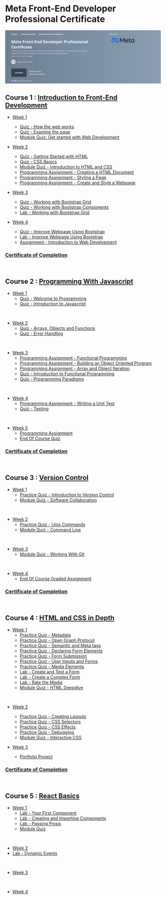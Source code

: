 # Meta Front-End Developer Professional Certificate

![master_head](/master_head.png)

## Course 1 : [Introduction to Front-End Development](https://www.coursera.org/learn/introduction-to-front-end-development)

- [Week 1](/C1-introduction-to-front-end-development/week1/)

  - [Quiz - How the web works](/C1-introduction-to-front-end-development/week1/q-How-the-web-works/)
  - [Quiz - Examine the page](/C1-introduction-to-front-end-development/week1/q-examine-the-page/)
  - [Module Quiz: Get started with Web Development](/C1-introduction-to-front-end-development/week1/q-getting-started-with-web-dev/)

- [Week 2](/C1-introduction-to-front-end-development/week2/)

  - [Quiz - Getting Started with HTML](/C1-introduction-to-front-end-development/week2/q1-getting-started-with-html/)
  - [Quiz - CSS Basics](/C1-introduction-to-front-end-development/week2/q2-css-basics/)
  - [Module Quiz - Introduction to HTML and CSS](/C1-introduction-to-front-end-development/week2/q3-introduction-to-html-and-css/)
  - [Programming Assignment - Creating a HTML Document](/C1-introduction-to-front-end-development/week2/C1W2A1-Creating-a-html-document/)
  - [Programming Assignment - Styling a Page](/C1-introduction-to-front-end-development/week2/C1W2A2-styling-a-page/)
  - [Programming Assignment - Create and Style a Webpage](/C1-introduction-to-front-end-development/week2/C1W2A3-create-and-style-a-webpage/)

- [Week 3](/C1-introduction-to-front-end-development/week3/)

  - [Quiz - Working with Bootstrap Grid](/C1-introduction-to-front-end-development/week3/q1-working-with-bootstrap-grid/)
  - [Quiz - Working with Bootstrap Components](/C1-introduction-to-front-end-development/week3/q2-working-with-bootstrap-components/)
  - [Lab - Working with Bootstrap Grid](/C1-introduction-to-front-end-development/week3/lab1-working-with-bootstrap-grid/)

- [Week 4](/C1-introduction-to-front-end-development/week4/)
  - [Quiz - Improve Webpage Using Bootstrap](/C1-introduction-to-front-end-development/week4/q1-improve-webpage-with-bootstrap/)
  - [Lab - Improve Webpage Using Bootstrap](/C1-introduction-to-front-end-development/week4/lab-improve-webpage-with-bootstrap/)
  - [Assignment - Introduction to Web Development](/C1-introduction-to-front-end-development/week4/assignment-intro-to-web-dev/)

### [Certificate of Completion](https://coursera.org/share/e3c3644964d5b227548708fc8deee4f8)

<br/>

## Course 2 : [Programming With Javascript](/C2-Programming-with-Javascript/)

- [Week 1](/C2-Programming-with-Javascript/week1/)
  - [Quiz - Welcome to Programming](/C2-Programming-with-Javascript/week1/practice-quiz-welcome-to-programming%20/)
  - [Quiz - Introduction to Javascript](/C2-Programming-with-Javascript/week1/practice-quiz-introduction-to-js/)

<br/>

- [Week 2](/C2-Programming-with-Javascript/week2/)
  - [Quiz - Arrays, Objects and Functions](/C2-Programming-with-Javascript/week2/practice-quiz-arrays-objects-and-functions/)
  - [Quiz - Error Handling](/C2-Programming-with-Javascript/week2/practice-quiz-Error-handling/)

<br/>

- [Week 3](/C2-Programming-with-Javascript/week3/)
  - [Programming Assignment - Functional Programming](/C2-Programming-with-Javascript/week3/functional_programming/)
  - [Programming Assignment - Building an Object Oriented Program](/C2-Programming-with-Javascript/week3/building-an-oop/)
  - [Programming Assignment - Array and Object Iteration](/C2-Programming-with-Javascript/week3/array-and-object-iteration/)
  - [Quiz - Introduction to Functional Programming](/C2-Programming-with-Javascript/week3/practice-quiz-intro-to-functional-programming/)
  - [Quiz - Programming Paradigms](/C2-Programming-with-Javascript/week3/programming-paradigms/)

<br/>

- [Week 4](/C2-Programming-with-Javascript/week4/)
  - [Programming Assignment - Writing a Unit Test](/C2-Programming-with-Javascript/week4/w4a1/)
  - [Quiz - Testing](/C2-Programming-with-Javascript/week4/practice-quiz-testing/)

<br/>

- [Week 5](/C2-Programming-with-Javascript/week5/)
  - [Programming Assignment](/C2-Programming-with-Javascript/week5/w5a1/)
  - [End Of Course Quiz](/C2-Programming-with-Javascript/week5/end-of-course/)

### [Certificate of Completion](https://coursera.org/share/776b08764b581700c0eabb28294530ed)

<br/>

## Course 3 : [Version Control](/C3-Version-Control/)

- [Week 1](/C3-Version-Control/week1/)
  - [Practice Quiz - Introduction to Version Control](/C3-Version-Control/week1/practice-quiz-Introduction-to-version-control/)
  - [Module Quiz - Software Collaboration](/C3-Version-Control/week1/module-quiz-software-colloboration/)

<br/>

- [Week 2](/C3-Version-Control/week2)
  - [Practice Quiz - Unix Commands](/C3-Version-Control/week2/practice-quiz-unix-commands/)
  - [Module Quiz - Command Line](/C3-Version-Control/week2/module-quiz-command-line/)

<br/>

- [Week 3](/C3-Version-Control/week3)
  - [Module Quiz - Working With Git](/C3-Version-Control/week3/module-quiz-working-with-git/)

<br/>

- [Week 4](/C3-Version-Control/week4)
  - [End Of Course Graded Assignment](/C3-Version-Control/week4/end-of-course-graded-assignment/)

### [Certificate of Completion](https://coursera.org/share/cb29e1116b2df1db2518e21f2f218c33)

<br/>

## Course 4 : [HTML and CSS in Depth](/C4-HTML-and-CSS-in-depth/)

- [Week 1](/C4-HTML-and-CSS-in-depth/week1/)
  - [Practice Quiz - Metadata](/C4-HTML-and-CSS-in-depth/week1/practice-quiz-metadata/)
  - [Practice Quiz - Open Graph Protocol](/C4-HTML-and-CSS-in-depth/week1/practice-quiz-open-graph-protocol/)
  - [Practice Quiz - Semantic and Meta tags](/C4-HTML-and-CSS-in-depth/week1/practice-quiz-semantic-and-meta-tags/)
  - [Practice Quiz - Declaring Form Elements](/C4-HTML-and-CSS-in-depth/week1/practice-quiz-declaring-form-elements/)
  - [Practice Quiz - Form Submission](/C4-HTML-and-CSS-in-depth/week1/practice-quiz-form-submission/)
  - [Practice Quiz - User Inputs and Forms](/C4-HTML-and-CSS-in-depth/week1/practice-quiz-user-inputs-and-forms/)
  - [Practice Quiz - Media Elements](/C4-HTML-and-CSS-in-depth/week1/practice-quiz-media-elements/)
  - [Lab - Create and Test a Form](/C4-HTML-and-CSS-in-depth/week1/lab-create-and-test-a-form/)
  - [Lab - Create a Complex Form](/C4-HTML-and-CSS-in-depth/week1/lab-create-a-complex-form/)
  - [Lab - Rate the Media](/C4-HTML-and-CSS-in-depth/week1/lab-rate-the-media/)
  - [Module Quiz - HTML Deepdive](/C4-HTML-and-CSS-in-depth/week1/module-quiz-HTML-deepdive/)

<br/>

- [Week 2](/C4-HTML-and-CSS-in-depth/week2/)
  - [Practice Quiz - Creating Layouts](/C4-HTML-and-CSS-in-depth/week2/practice-quiz-creating-layouts/)
  - [Practice Quiz - CSS Selectors](/C4-HTML-and-CSS-in-depth/week2/practice-quiz-css-selectors/)
  - [Practice Quiz - CSS Effects](/C4-HTML-and-CSS-in-depth/week2/practice-quiz-css-effects/)
  - [Practice Quiz - Debugging](/C4-HTML-and-CSS-in-depth/week2/practice-quiz-debugging/)
  - [Module Quiz - Interactive CSS](/C4-HTML-and-CSS-in-depth/week2/module-quiz-interactive-css/)

- [Week 3](/C4-HTML-and-CSS-in-depth/week3/)
  - [Portfolio Project](/C4-HTML-and-CSS-in-depth/week3/portfolio-project/)


### [Certificate of Completion](https://coursera.org/share/664362a0323604f63d3917f832d95d2c)


<br/>

## Course 5 : [React Basics](/C5-React-Basics/)

- [Week 1](/C5-React-Basics/week1/)
  - [Lab - Your First Component](/C5-React-Basics/week1/lab-your-first-component/)
  - [Lab - Creating and Importing Components](/C5-React-Basics/week1/lab-creating-and-importing-components/)
  - [Lab - Passing Props](/C5-React-Basics/week1/lab-passing-props/)
  - [Module Quiz](/C5-React-Basics/week1/module-quiz/)

<br/>

- [Week 2](/C5-React-Basics/week2/)
 - [Lab - Dynamic Events](/C5-React-Basics/week2/lab-dynamic-events/)

<br/>


- [Week 3](/C5-React-Basics/week3/)

<br/>


- [Week 4](/C5-React-Basics/week4/)
